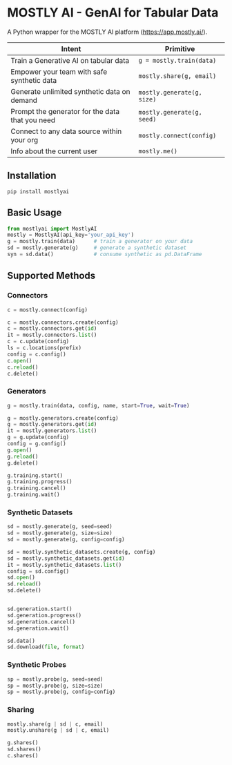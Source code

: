 # MOSTLY AI - GenAI for Tabular Data

A Python wrapper for the MOSTLY AI platform (https://app.mostly.ai/).

| Intent                                          | Primitive                  |
|-------------------------------------------------|----------------------------|
| Train a Generative AI on tabular data           | `g = mostly.train(data)`   |
| Empower your team with safe synthetic data      | `mostly.share(g, email)`   |
| Generate unlimited synthetic data on demand     | `mostly.generate(g, size)` |
| Prompt the generator for the data that you need | `mostly.generate(g, seed)` |
| Connect to any data source within your org      | `mostly.connect(config)`   |
| Info about the current user                     | `mostly.me()`              |




## Installation
```shell
pip install mostlyai
```

## Basic Usage
```python
from mostlyai import MostlyAI
mostly = MostlyAI(api_key='your_api_key') 
g = mostly.train(data)      # train a generator on your data
sd = mostly.generate(g)     # generate a synthetic dataset
syn = sd.data()             # consume synthetic as pd.DataFrame
```

## Supported Methods

### Connectors

```python
c = mostly.connect(config)

c = mostly.connectors.create(config)
c = mostly.connectors.get(id)
it = mostly.connectors.list()
c = c.update(config)
ls = c.locations(prefix)
config = c.config()
c.open()
c.reload()
c.delete()
```

### Generators

```python
g = mostly.train(data, config, name, start=True, wait=True)

g = mostly.generators.create(config)
g = mostly.generators.get(id)
it = mostly.generators.list()
g = g.update(config)
config = g.config()
g.open()
g.reload()
g.delete()

g.training.start()
g.training.progress()
g.training.cancel()
g.training.wait()
```

### Synthetic Datasets

```python
sd = mostly.generate(g, seed=seed)
sd = mostly.generate(g, size=size)
sd = mostly.generate(g, config=config)

sd = mostly.synthetic_datasets.create(g, config)
sd = mostly.synthetic_datasets.get(id)
it = mostly.synthetic_datasets.list()
config = sd.config()
sd.open()
sd.reload()
sd.delete()


sd.generation.start()
sd.generation.progress()
sd.generation.cancel()
sd.generation.wait()

sd.data()
sd.download(file, format)
```

### Synthetic Probes
```python
sp = mostly.probe(g, seed=seed)
sp = mostly.probe(g, size=size)
sp = mostly.probe(g, config=config)
```

### Sharing

```python
mostly.share(g | sd | c, email)
mostly.unshare(g | sd | c, email)

g.shares()
sd.shares()
c.shares()
```
